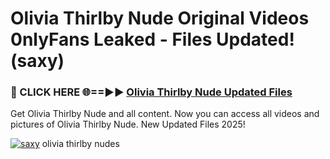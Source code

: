 # Olivia Thirlby Nude Original Videos 0nlyFans Leaked - Files Updated! (saxy)

<h3>🔴 CLICK HERE 🌐==►► <a href="https://tinyurl.com/4mcuefdz" rel="nofollow">Olivia Thirlby Nude Updated Files</a></h3>

Get Olivia Thirlby Nude and all content. Now you can access all videos and pictures of Olivia Thirlby Nude. New Updated Files 2025!

[![saxy](https://i.imgur.com/StAQSOY.gif)](https://tinyurl.com/4mcuefdz)
olivia thirlby nudes